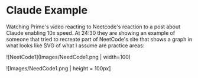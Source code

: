 # Claude Example

Watching Prime's video reacting to Neetcode's reaction to a post about
Claude enabling 10x speed.  At 24:30 they are showing an example of someone
that tried to recreate part of NeetCode's site that shows a graph in what looks
like SVG of what I assume are practice areas:

![NeetCode1](Images/NeedCode1.png | width=100)


![Images/NeedCode1.png | height = 100px]

